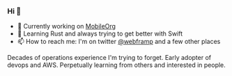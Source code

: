 ### Hi 👋

<!--
**webframp/webframp** is a ✨ _special_ ✨ repository because its `README.md` (this file) appears on your GitHub profile.
-->

- 🔭 Currently working on [MobileOrg](https://github.com/MobileOrg/mobileorg/)
- 🌱 Learning Rust and always trying to get better with Swift
- 📫 How to reach me: I'm on twitter [@webframp](https://twitter.com/webframp) and a few other places

Decades of operations experience I'm trying to forget. Early adopter of devops and AWS. Perpetually learning from others and interested in people.
